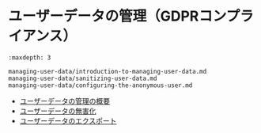 # ユーザーデータの管理（GDPRコンプライアンス）

```{toctree}
:maxdepth: 3

managing-user-data/introduction-to-managing-user-data.md
managing-user-data/sanitizing-user-data.md
managing-user-data/configuring-the-anonymous-user.md
```

- [ユーザーデータの管理の概要](./managing-user-data/introduction-to-managing-user-data.md)
- [ユーザーデータの無害化](./managing-user-data/sanitizing-user-data.md)
- [ユーザーデータのエクスポート](./managing-user-data/exporting-user-data.md)